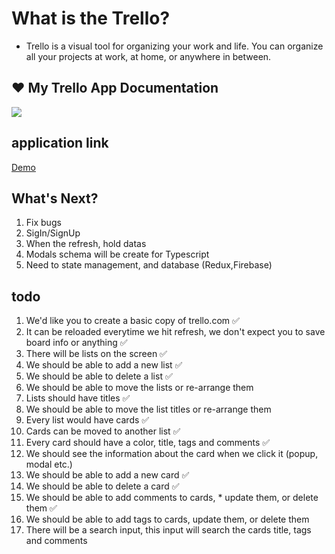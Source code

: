 # What is the Trello?
* Trello is a visual tool for organizing your work and life. You can organize all your projects at work, at home, or anywhere in between.

## ❤️ My Trello App Documentation
![](https://github.com/mhndsbgyn/trellohack/blob/main/public/trello.gif)

## application link
[Demo](https://trellohack.vercel.app/ "Trello Demo")


## What's Next?
1. Fix bugs
2. SigIn/SignUp
3. When the refresh, hold datas
4. Modals schema will be create for Typescript
5. Need to state management, and database (Redux,Firebase)

## todo
1. We'd like you to create a basic copy of trello.com ✅
2. It can be reloaded everytime we hit refresh, we don't expect you to save board info or anything ✅
3. There will be lists on the screen ✅
4. We should be able to add a new list ✅
5. We should be able to delete a list ✅
6. We should be able to move the lists or re-arrange them 
7. Lists should have titles ✅
8. We should be able to move the list titles or re-arrange them
9. Every list would have cards ✅
10. Cards can be moved to another list ✅
11. Every card should have a color, title, tags and comments ✅
12. We should see the information about the card when we click it (popup, modal etc.)
13. We should be able to add a new card ✅
14. We should be able to delete a card ✅
15. We should be able to add comments to cards, * update them, or delete them ✅
16. We should be able to add tags to cards, update them, or delete them
17. There will be a search input, this input will search the cards title, tags and comments
